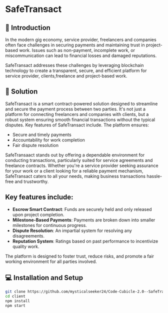 # SafeTransact


## 📜 Introduction

In the modern gig economy, service provider, freelancers and companies often face challenges in securing payments and maintaining trust in project-based work. Issues such as non-payment, incomplete work, or miscommunication can lead to financial losses and damaged reputations.

SafeTransact addresses these challenges by leveraging blockchain technology to create a transparent, secure, and efficient platform for service provider, clients,freelance and project-based work.

## 🎯 Solution
SafeTransact is a smart contract-powered solution designed to streamline and secure the payment process between two parties. It's not just a platform for connecting freelancers and companies with clients, but a robust system ensuring smooth financial transactions without the typical disputes. Key features of SafeTransact include. The platform ensures:
- Secure and timely payments
- Accountability for work completion
- Fair dispute resolution

SafeTransaact stands out by offering a dependable environment for conducting transactions, particularly suited for service agreements and freelance contracts. Whether you're a service provider seeking assurance for your work or a client looking for a reliable payment mechanism, SafeTransact caters to all your needs, making business transactions hassle-free and trustworthy.


## Key features include:
- **Escrow Smart Contract**: Funds are securely held and only released upon project completion.
- **Milestone-Based Payments**: Payments are broken down into smaller milestones for continuous progress.
- **Dispute Resolution**: An impartial system for resolving any disagreements.
- **Reputation System**: Ratings based on past performance to incentivize quality work.

The platform is designed to foster trust, reduce risks, and promote a fair working environment for all parties involved.

## 💻 Installation and Setup

```bash
git clone https://github.com/mysticalseeker24/Code-Cubicle-2.0--SafeTransact.git
cd client
npm install
npm start

```


